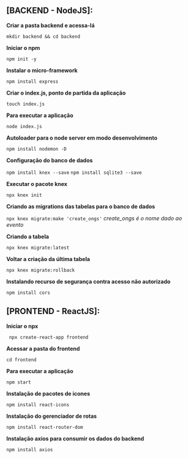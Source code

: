## [BACKEND - NodeJS]:

__Criar a pasta backend e acessa-lá__

``` mkdir backend && cd backend ```

__Iniciar o npm__

``` npm init -y ```

__Instalar o micro-framework__

``` npm install express ```

__Criar o index.js, ponto de partida da aplicação__

``` touch index.js ```

__Para executar a aplicação__

``` node index.js ```

__Autoloader para o node server em modo desenvolvimento__

``` npm install nodemon -D ```

__Configuração do banco de dados__

``` npm install knex --save ```
``` npm install sqlite3 --save ```

__Executar o pacote knex__

``` npx knex init ```

__Criando as migrations das tabelas para o banco de dados__

``` npx knex migrate:make 'create_ongs' ``` _*create_ongs é o nome dado ao evento*_

__Criando a tabela__

``` npx knex migrate:latest ```

__Voltar a criação da última tabela__

``` npx knex migrate:rollback ```

__Instalando recurso de segurança contra acesso não autorizado__

``` npm install cors ```

## [PRONTEND - ReactJS]:

__Iniciar o npx__

``` npx create-react-app frontend```

__Acessar a pasta do frontend__

``` cd frontend ```

__Para executar a aplicação__

``` npm start ```

__Instalação de pacotes de icones__

``` npm install react-icons ```

__Instalação do gerenciador de rotas__

``` npm install react-router-dom ```

__Instalação axios para consumir os dados do backend__

``` npm install axios ```
